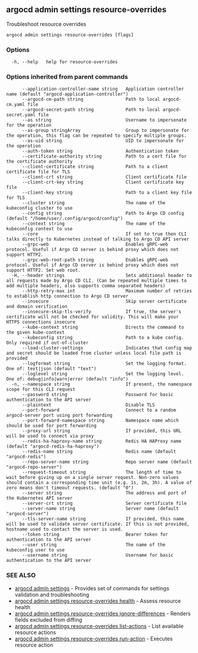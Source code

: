 ## argocd admin settings resource-overrides

Troubleshoot resource overrides

```
argocd admin settings resource-overrides [flags]
```

### Options

```
  -h, --help   help for resource-overrides
```

### Options inherited from parent commands

```
      --application-controller-name string   Application controller name (default "argocd-application-controller")
      --argocd-cm-path string                Path to local argocd-cm.yaml file
      --argocd-secret-path string            Path to local argocd-secret.yaml file
      --as string                            Username to impersonate for the operation
      --as-group stringArray                 Group to impersonate for the operation, this flag can be repeated to specify multiple groups.
      --as-uid string                        UID to impersonate for the operation
      --auth-token string                    Authentication token
      --certificate-authority string         Path to a cert file for the certificate authority
      --client-certificate string            Path to a client certificate file for TLS
      --client-crt string                    Client certificate file
      --client-crt-key string                Client certificate key file
      --client-key string                    Path to a client key file for TLS
      --cluster string                       The name of the kubeconfig cluster to use
      --config string                        Path to Argo CD config (default "/home/user/.config/argocd/config")
      --context string                       The name of the kubeconfig context to use
      --core                                 If set to true then CLI talks directly to Kubernetes instead of talking to Argo CD API server
      --grpc-web                             Enables gRPC-web protocol. Useful if Argo CD server is behind proxy which does not support HTTP2.
      --grpc-web-root-path string            Enables gRPC-web protocol. Useful if Argo CD server is behind proxy which does not support HTTP2. Set web root.
  -H, --header strings                       Sets additional header to all requests made by Argo CD CLI. (Can be repeated multiple times to add multiple headers, also supports comma separated headers)
      --http-retry-max int                   Maximum number of retries to establish http connection to Argo CD server
      --insecure                             Skip server certificate and domain verification
      --insecure-skip-tls-verify             If true, the server's certificate will not be checked for validity. This will make your HTTPS connections insecure
      --kube-context string                  Directs the command to the given kube-context
      --kubeconfig string                    Path to a kube config. Only required if out-of-cluster
      --load-cluster-settings                Indicates that config map and secret should be loaded from cluster unless local file path is provided
      --logformat string                     Set the logging format. One of: text|json (default "text")
      --loglevel string                      Set the logging level. One of: debug|info|warn|error (default "info")
  -n, --namespace string                     If present, the namespace scope for this CLI request
      --password string                      Password for basic authentication to the API server
      --plaintext                            Disable TLS
      --port-forward                         Connect to a random argocd-server port using port forwarding
      --port-forward-namespace string        Namespace name which should be used for port forwarding
      --proxy-url string                     If provided, this URL will be used to connect via proxy
      --redis-ha-haproxy-name string         Redis HA HAProxy name (default "argocd-redis-ha-haproxy")
      --redis-name string                    Redis name (default "argocd-redis")
      --repo-server-name string              Repo server name (default "argocd-repo-server")
      --request-timeout string               The length of time to wait before giving up on a single server request. Non-zero values should contain a corresponding time unit (e.g. 1s, 2m, 3h). A value of zero means don't timeout requests. (default "0")
      --server string                        The address and port of the Kubernetes API server
      --server-crt string                    Server certificate file
      --server-name string                   Server name (default "argocd-server")
      --tls-server-name string               If provided, this name will be used to validate server certificate. If this is not provided, hostname used to contact the server is used.
      --token string                         Bearer token for authentication to the API server
      --user string                          The name of the kubeconfig user to use
      --username string                      Username for basic authentication to the API server
```

### SEE ALSO

* [argocd admin settings](argocd_admin_settings.md)	 - Provides set of commands for settings validation and troubleshooting
* [argocd admin settings resource-overrides health](argocd_admin_settings_resource-overrides_health.md)	 - Assess resource health
* [argocd admin settings resource-overrides ignore-differences](argocd_admin_settings_resource-overrides_ignore-differences.md)	 - Renders fields excluded from diffing
* [argocd admin settings resource-overrides list-actions](argocd_admin_settings_resource-overrides_list-actions.md)	 - List available resource actions
* [argocd admin settings resource-overrides run-action](argocd_admin_settings_resource-overrides_run-action.md)	 - Executes resource action

